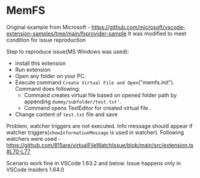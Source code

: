 # MemFS

Original example from Microsoft - 
https://github.com/microsoft/vscode-extension-samples/tree/main/fsprovider-sample
It was modified to meet condition for issue reproduction

Step to reproduce issue(MS Windows was used):

- install this extension
- Run extension
- Open any folder on your PC.
- Execute command `Create Virtual File and Open`("memfs.init"). Command does following:
    - Command creates virtual file based on opened folder path by appending `dummy/subfolder/test.txt'`.
    - Command opens TextEditor for created virtual file .
- Change content of `test.txt` file and save

Problem, watcher triggers are not executed. Info message should appear if watcher triggers(`showInformationMessage` is used in watcher).
Following watchers were used - https://github.com/815are/virtualFileWatchIssue/blob/main/src/extension.ts#L70-L77

Scenario work fine in VSCode 1.63.2 and below. Issue happens only in VSCode Insiders 1.64.0
